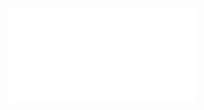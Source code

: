 <iframe 
  frameborder="no"
  border="0"
  marginwidth="0"
  marginheight="0"
  width="{{ include.width | default: 800 }}"
  height="{{ include.height | default: 400 }}"
  src="/graphics/{{ include.name }}"></iframe>
